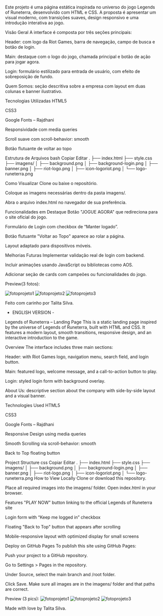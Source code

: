 Este projeto é uma página estática inspirada no universo do jogo Legends of Runeterra, desenvolvido com HTML e CSS. A proposta é apresentar um visual moderno, com transições suaves, design responsivo e uma introdução interativa ao jogo.

Visão Geral
A interface é composta por três seções principais:

Header: com logo da Riot Games, barra de navegação, campo de busca e botão de login.

Main: destaque com o logo do jogo, chamada principal e botão de ação para jogar agora.

Login: formulário estilizado para entrada de usuário, com efeito de sobreposição de fundo.

Quem Somos: seção descritiva sobre a empresa com layout em duas colunas e banner ilustrativo.

 Tecnologias Utilizadas
HTML5

CSS3

Google Fonts – Rajdhani

Responsividade com media queries

Scroll suave com scroll-behavior: smooth

Botão flutuante de voltar ao topo

Estrutura de Arquivos
bash
Copiar
Editar
.
├── index.html
├── style.css
├── imagens/
│   ├── background.png
│   ├── background-login.png
│   ├── banner.png
│   ├── riot-logo.png
│   ├── icon-logoriot.png
│   └── logo-runeterra.png

Como Visualizar
Clone ou baixe o repositório.

Coloque as imagens necessárias dentro da pasta imagens/.

Abra o arquivo index.html no navegador de sua preferência.

Funcionalidades em Destaque
Botão "JOGUE AGORA" que redireciona para o site oficial do jogo.

Formulário de Login com checkbox de “Manter logado”.

Botão flutuante "Voltar ao Topo" aparece ao rolar a página.

Layout adaptado para dispositivos móveis.

Melhorias Futuras
Implementar validação real de login com backend.

Incluir animações usando JavaScript ou bibliotecas como AOS.

Adicionar seção de cards com campeões ou funcionalidades do jogo.

Preview(3 fotos):

![fotoprojeto1](https://github.com/user-attachments/assets/1a329014-66b4-4a61-bc9c-8fa91f92b420)
![fotoprojeto2](https://github.com/user-attachments/assets/750b282c-94e7-45b4-bc11-c0762b42caa8)
![fotoprojeto3](https://github.com/user-attachments/assets/a2bc5fe1-1d98-43e5-94f6-62289f5c8f50)

Feito com carinho por Talita Silva.

- ENGLISH VERSION -

Legends of Runeterra – Landing Page
This is a static landing page inspired by the universe of Legends of Runeterra, built with HTML and CSS. It features a modern layout, smooth transitions, responsive design, and an interactive introduction to the game.

Overview
The interface includes three main sections:

Header: with Riot Games logo, navigation menu, search field, and login button.

Main: featured logo, welcome message, and a call-to-action button to play.

Login: styled login form with background overlay.

About Us: descriptive section about the company with side-by-side layout and a visual banner.

Technologies Used
HTML5

CSS3

Google Fonts – Rajdhani

Responsive Design using media queries

Smooth Scrolling via scroll-behavior: smooth

Back to Top floating button

Project Structure
css
Copiar
Editar
.
├── index.html
├── style.css
├── imagens/
│   ├── background.png
│   ├── background-login.png
│   ├── banner.png
│   ├── riot-logo.png
│   ├── icon-logoriot.png
│   └── logo-runeterra.png
How to View Locally
Clone or download this repository.

Place all required images into the imagens/ folder.
Open index.html in your browser.

Features
"PLAY NOW" button linking to the official Legends of Runeterra site

Login form with “Keep me logged in” checkbox

Floating "Back to Top" button that appears after scrolling

Mobile-responsive layout with optimized display for small screens

Deploy on GitHub Pages
To publish this site using GitHub Pages:

Push your project to a GitHub repository.

Go to Settings > Pages in the repository.

Under Source, select the main branch and /root folder.

Click Save.
Make sure all images are in the imagens/ folder and that paths are correct.

Preview (3 pics):
![fotoprojeto1](https://github.com/user-attachments/assets/1a329014-66b4-4a61-bc9c-8fa91f92b420)
![fotoprojeto2](https://github.com/user-attachments/assets/750b282c-94e7-45b4-bc11-c0762b42caa8)
![fotoprojeto3](https://github.com/user-attachments/assets/a2bc5fe1-1d98-43e5-94f6-62289f5c8f50)

Made with love by Talita Silva.


